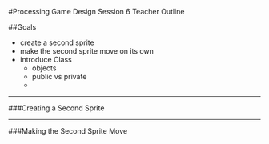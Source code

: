 #Processing Game Design Session 6 Teacher Outline

##Goals

- create a second sprite
- make the second sprite move on its own
- introduce Class
	- objects
	- public vs private
	- 

---

###Creating a Second Sprite


---

###Making the Second Sprite Move

